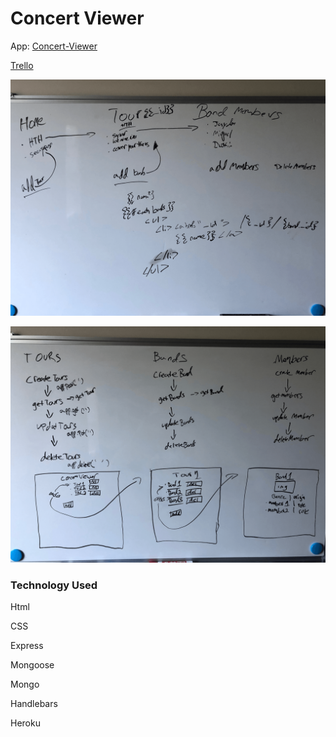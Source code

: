 
# Concert Viewer





App: [Concert-Viewer](https://warm-brushlands-18577.herokuapp.com/)

[Trello](https://trello.com/b/U7GwgOkF/concert-viewer)

![whiteboarding](IMG-0503.png)


![wireframe](IMG-0504.png)


### Technology Used


Html


CSS


Express


Mongoose


Mongo


Handlebars


Heroku

